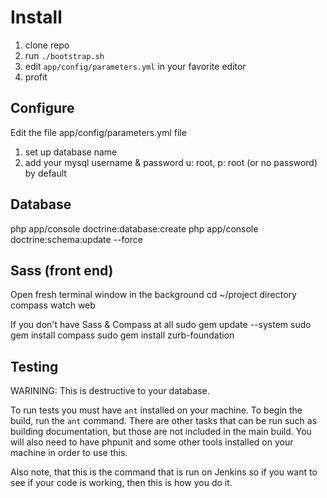 Install
=======

1) clone repo
2) run `./bootstrap.sh`
3) edit `app/config/parameters.yml` in your favorite editor
4) profit

Configure
---------

Edit the file app/config/parameters.yml file
1) set up database name
2) add your mysql username & password 
    u: root, p: root (or no password) by default

Database
--------

php app/console doctrine:database:create
php app/console doctrine:schema:update --force

Sass (front end)
--------

Open fresh terminal window in the background
    cd ~/project directory
    compass watch web

If you don't have Sass & Compass at all
    sudo gem update --system
    sudo gem install compass
    sudo gem install zurb-foundation
    
Testing
-------

WARINING: This is destructive to your database.

To run tests you must have `ant` installed on your machine. To begin
the build, run the `ant` command. There are other tasks that can be run
such as building documentation, but those are not included in the main
build. You will also need to have phpunit and some other tools installed
on your machine in order to use this.

Also note, that this is the command that is run on Jenkins so if you want
to see if your code is working, then this is how you do it.
